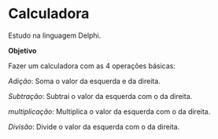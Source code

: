 # Calculadora

Estudo na linguagem Delphi.

**Objetivo**

Fazer um calculadora com as 4 operações básicas:

*Adição*: Soma o valor da esquerda e da direita. 

*Subtração*: Subtrai o valor da esquerda com o da direita. 

*multiplicação*: Multiplica o valor da esquerda com o da direita. 

*Divisão*: Divide o valor da esquerda com o da direita. 

